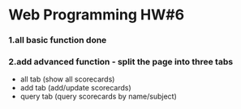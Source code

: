 # Web Programming HW#6
### 1.all basic function done
### 2.add advanced function - split the page into three tabs
   * all tab (show all scorecards)
   * add tab (add/update scorecards)
   * query tab (query scorecards by name/subject)
